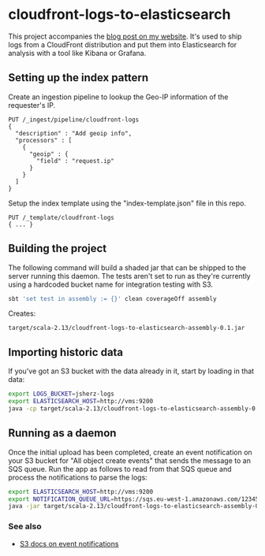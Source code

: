 # cloudfront-logs-to-elasticsearch

This project accompanies the [blog post on my website]. It's used to
ship logs from a CloudFront distribution and put them into Elasticsearch
for analysis with a tool like Kibana or Grafana.

[blog post on my website]: https://jsherz.com/cloudfront/aws/scala/akka/elasticsearch/2020/05/16/analytics-for-cloudfront-distributions.html

## Setting up the index pattern

Create an ingestion pipeline to lookup the Geo-IP information of the
requester's IP.

```
PUT /_ingest/pipeline/cloudfront-logs
{
  "description" : "Add geoip info",
  "processors" : [
    {
      "geoip" : {
        "field" : "request.ip"
      }
    }
  ]
}
```

Setup the index template using the "index-template.json" file in this
repo.

```
PUT /_template/cloudfront-logs
{ ... }
```

## Building the project

The following command will build a shaded jar that can be shipped to the
server running this daemon. The tests aren't set to run as they're
currently using a hardcoded bucket name for integration testing with S3.

```bash
sbt 'set test in assembly := {}' clean coverageOff assembly
```

Creates:

```
target/scala-2.13/cloudfront-logs-to-elasticsearch-assembly-0.1.jar
```

## Importing historic data

If you've got an S3 bucket with the data already in it, start by
loading in that data:

```bash
export LOGS_BUCKET=jsherz-logs
export ELASTICSEARCH_HOST=http://vms:9200
java -cp target/scala-2.13/cloudfront-logs-to-elasticsearch-assembly-0.1.jar com.jsherz.cloudfrontlogstoes.ProcessCurrentFiles
```

## Running as a daemon

Once the initial upload has been completed, create an event notification
on your S3 bucket for "All object create events" that sends the message
to an SQS queue. Run the app as follows to read from that SQS queue and
process the notifications to parse the logs:

```bash
export ELASTICSEARCH_HOST=http://vms:9200
export NOTIFICATION_QUEUE_URL=https://sqs.eu-west-1.amazonaws.com/123456789012/jsherz-logs
java -jar target/scala-2.13/cloudfront-logs-to-elasticsearch-assembly-0.1.jar
```

### See also

- [S3 docs on event notifications](https://docs.aws.amazon.com/AmazonS3/latest/dev/NotificationHowTo.html)
